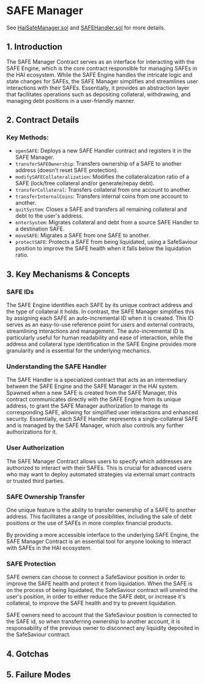 # SAFE Manager

See [HaiSafeManager.sol](/src/contracts/proxies/HaiSafeManager.sol/contract.HaiSafeManager.html) and [SAFEHandler.sol](/src/contracts/proxies/SAFEHandler.sol/contract.SAFEHandler.html) for more details.

## 1. Introduction

The SAFE Manager Contract serves as an interface for interacting with the SAFE Engine, which is the core contract responsible for managing SAFEs in the HAI ecosystem. While the SAFE Engine handles the intricate logic and state changes for SAFEs, the SAFE Manager simplifies and streamlines user interactions with their SAFEs. Essentially, it provides an abstraction layer that facilitates operations such as depositing collateral, withdrawing, and managing debt positions in a user-friendly manner.

## 2. Contract Details

### Key Methods:

- `openSAFE`: Deploys a new SAFE Handler contract and registers it in the SAFE Manager.
- `transferSAFEOwnership`: Transfers ownership of a SAFE to another address (doesn't reset SAFE protection).
- `modifySAFECollateralization`: Modifies the collateralization ratio of a SAFE (lock/free collateral and/or generate/repay debt).
- `transferCollateral`: Transfers collateral from one account to another.
- `transferInternalCoins`: Transfers internal coins from one account to another.
- `quitSystem`: Closes a SAFE and transfers all remaining collateral and debt to the user's address.
- `enterSystem`: Migrates collateral and debt from a source SAFE Handler to a destination SAFE.
- `moveSAFE`: Migrates a SAFE from one SAFE to another.
- `protectSAFE`: Protects a SAFE from being liquidated, using a SafeSaviour position to improve the SAFE health when it falls below the liquidation ratio.

## 3. Key Mechanisms & Concepts

### SAFE IDs

The SAFE Engine identifies each SAFE by its unique contract address and the type of collateral it holds. In contrast, the SAFE Manager simplifies this by assigning each SAFE an auto-incremental ID when it is created. This ID serves as an easy-to-use reference point for users and external contracts, streamlining interactions and management. The auto-incremental ID is particularly useful for human readability and ease of interaction, while the address and collateral type identification in the SAFE Engine provides more granularity and is essential for the underlying mechanics.

### Understanding the SAFE Handler

The SAFE Handler is a specialized contract that acts as an intermediary between the SAFE Engine and the SAFE Manager in the HAI system. Spawned when a new SAFE is created from the SAFE Manager, this contract communicates directly with the SAFE Engine from its unique address, to grant the SAFE Manager authorization to manage its corresponding SAFE, allowing for simplified user interactions and enhanced security. Essentially, each SAFE Handler represents a single-collateral SAFE and is managed by the SAFE Manager, which also controls any further authorizations for it.

### User Authorization

The SAFE Manager Contract allows users to specify which addresses are authorized to interact with their SAFEs. This is crucial for advanced users who may want to deploy automated strategies via external smart contracts or trusted third parties.

### SAFE Ownership Transfer

One unique feature is the ability to transfer ownership of a SAFE to another address. This facilitates a range of possibilities, including the sale of debt positions or the use of SAFEs in more complex financial products.

By providing a more accessible interface to the underlying SAFE Engine, the SAFE Manager Contract is an essential tool for anyone looking to interact with SAFEs in the HAI ecosystem.

### SAFE Protection

SAFE owners can choose to connect a SafeSaviour position in order to improve the SAFE health and protect it from liquidation. When the SAFE is on the process of being liquidated, the SafeSaviour contract will unwind the user's position, in order to either reduce the SAFE debt, or increase it's collateral, to improve the SAFE health and try to prevent liquidation.

SAFE owners need to account that the SafeSaviour position is connected to the SAFE id, so when transferring ownership to another account, it is responsability of the previous owner to disconnect any liquidity deposited in the SafeSaviour contract.

## 4. Gotchas

## 5. Failure Modes
